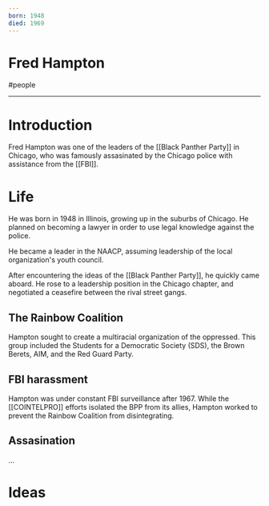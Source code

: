 ```yaml
---
born: 1948
died: 1969
---
```

# Fred Hampton
#people 

---
# Introduction
Fred Hampton was one of the leaders of the [[Black Panther Party]] in Chicago, who was famously assasinated by the Chicago police with assistance from the [[FBI]]. 

# Life
He was born in 1948 in Illinois, growing up in the suburbs of Chicago. He planned on becoming a lawyer in order to use legal knowledge against the police. 

He became a leader in the NAACP, assuming leadership of the local organization's youth council. 

After encountering the ideas of the [[Black Panther Party]], he quickly came aboard. He rose to a leadership position in the Chicago chapter, and negotiated a ceasefire between the rival street gangs. 

## The Rainbow Coalition
Hampton sought to create a multiracial organization of the oppressed. This group included the Students for a Democratic Society (SDS), the Brown Berets, AIM, and the Red Guard Party. 

## FBI harassment
Hampton was under constant FBI surveillance after 1967. While the [[COINTELPRO]] efforts isolated the BPP from its allies, Hampton worked to prevent the Rainbow Coalition from disintegrating. 

## Assasination
...

# Ideas
